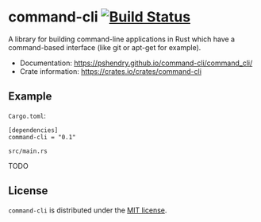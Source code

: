 # command-cli [![Build Status](https://travis-ci.org/pshendry/command-cli.svg)](https://travis-ci.org/pshendry/command-cli)

A library for building command-line applications in Rust which have a
command-based interface (like git or apt-get for example).

* Documentation: https://pshendry.github.io/command-cli/command_cli/
* Crate information: https://crates.io/crates/command-cli

## Example

`Cargo.toml`:

```
[dependencies]
command-cli = "0.1"
```

`src/main.rs`

TODO

## License

`command-cli` is distributed under the [MIT license](https://opensource.org/licenses/MIT).
